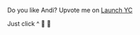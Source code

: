 Do you like Andi? Upvote me on [Launch YC](https://www.ycombinator.com/launches/JC8-andi-making-search-fun-factual-and-interesting)

Just click ^ 🙏 🤗
